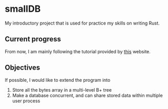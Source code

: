 # smallDB
My introductory project that is used for practice my skills on writing Rust.

## Current progress
From now, I am mainly following the tutorial provided by [this](https://cstack.github.io/db_tutorial/) website.

## Objectives
If possible, I would like to extend the program into 
1. Store all the bytes array in a multi-level B+ tree
2. Make a database concurrent, and can share stored data within multiple user process